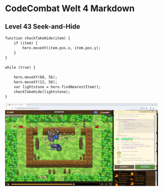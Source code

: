 # CodeCombat Welt 4 Markdown
## Level 43 Seek-and-Hide
```
function checkTakeHide(item) {
    if (item) {
        hero.moveXY(item.pos.x, item.pos.y);
    }
}

while (true) {

    hero.moveXY(68, 56);
    hero.moveXY(12, 56);
    var lightstone = hero.findNearestItem();
    checkTakeHide(lightstone);
}
```
![alt text](image-136.png)